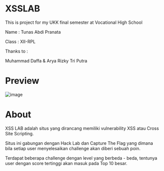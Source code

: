 # XSSLAB

This is project for my UKK final semester at Vocational High School

Name : Tunas Abdi Pranata

Class : XII-RPL

Thanks to :

Muhammad Daffa & Arya Rizky Tri Putra


# Preview
![image](https://user-images.githubusercontent.com/39010800/156502426-a60b6c1c-d5f2-45a2-bc94-c5a942c57ec7.png)

# About

XSS LAB adalah situs yang dirancang memiliki vulnerability XSS atau Cross Site Scripting.


Situs ini gabungan dengan Hack Lab dan Capture The Flag yang dimana bila setiap user menyelesaikan challenge akan diberi sebuah poin. 


Terdapat beberapa challenge dengan level yang berbeda - beda, tentunya user dengan score tertinggi akan masuk pada Top 10 besar.

